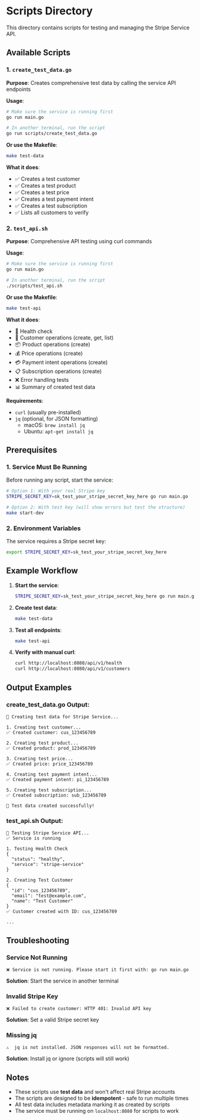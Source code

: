 # Scripts Directory

This directory contains scripts for testing and managing the Stripe Service API.

## Available Scripts

### 1. `create_test_data.go`
**Purpose**: Creates comprehensive test data by calling the service API endpoints

**Usage**:
```bash
# Make sure the service is running first
go run main.go

# In another terminal, run the script
go run scripts/create_test_data.go
```

**Or use the Makefile**:
```bash
make test-data
```

**What it does**:
- ✅ Creates a test customer
- ✅ Creates a test product
- ✅ Creates a test price
- ✅ Creates a test payment intent
- ✅ Creates a test subscription
- ✅ Lists all customers to verify

### 2. `test_api.sh`
**Purpose**: Comprehensive API testing using curl commands

**Usage**:
```bash
# Make sure the service is running first
go run main.go

# In another terminal, run the script
./scripts/test_api.sh
```

**Or use the Makefile**:
```bash
make test-api
```

**What it does**:
- 🏥 Health check
- 👤 Customer operations (create, get, list)
- 📦 Product operations (create)
- 💰 Price operations (create)
- 💳 Payment intent operations (create)
- 📋 Subscription operations (create)
- ❌ Error handling tests
- 📊 Summary of created test data

**Requirements**:
- `curl` (usually pre-installed)
- `jq` (optional, for JSON formatting)
  - macOS: `brew install jq`
  - Ubuntu: `apt-get install jq`

## Prerequisites

### 1. Service Must Be Running
Before running any script, start the service:

```bash
# Option 1: With your real Stripe key
STRIPE_SECRET_KEY=sk_test_your_stripe_secret_key_here go run main.go

# Option 2: With test key (will show errors but test the structure)
make start-dev
```

### 2. Environment Variables
The service requires a Stripe secret key:

```bash
export STRIPE_SECRET_KEY=sk_test_your_stripe_secret_key_here
```

## Example Workflow

1. **Start the service**:
   ```bash
   STRIPE_SECRET_KEY=sk_test_your_stripe_secret_key_here go run main.go
   ```

2. **Create test data**:
   ```bash
   make test-data
   ```

3. **Test all endpoints**:
   ```bash
   make test-api
   ```

4. **Verify with manual curl**:
   ```bash
   curl http://localhost:8080/api/v1/health
   curl http://localhost:8080/api/v1/customers
   ```

## Output Examples

### create_test_data.go Output:
```
🚀 Creating test data for Stripe Service...

1. Creating test customer...
✅ Created customer: cus_123456789

2. Creating test product...
✅ Created product: prod_123456789

3. Creating test price...
✅ Created price: price_123456789

4. Creating test payment intent...
✅ Created payment intent: pi_123456789

5. Creating test subscription...
✅ Created subscription: sub_123456789

🎉 Test data created successfully!
```

### test_api.sh Output:
```
🚀 Testing Stripe Service API...
✅ Service is running

1. Testing Health Check
{
  "status": "healthy",
  "service": "stripe-service"
}

2. Creating Test Customer
{
  "id": "cus_123456789",
  "email": "test@example.com",
  "name": "Test Customer"
}
✅ Customer created with ID: cus_123456789

...
```

## Troubleshooting

### Service Not Running
```
❌ Service is not running. Please start it first with: go run main.go
```
**Solution**: Start the service in another terminal

### Invalid Stripe Key
```
❌ Failed to create customer: HTTP 401: Invalid API key
```
**Solution**: Set a valid Stripe secret key

### Missing jq
```
⚠️  jq is not installed. JSON responses will not be formatted.
```
**Solution**: Install jq or ignore (scripts will still work)

## Notes

- These scripts use **test data** and won't affect real Stripe accounts
- The scripts are designed to be **idempotent** - safe to run multiple times
- All test data includes metadata marking it as created by scripts
- The service must be running on `localhost:8080` for scripts to work 